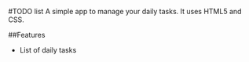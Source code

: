 #TODO list
A simple app to manage your daily tasks.
It uses HTML5 and CSS.

##Features
* List of daily tasks
